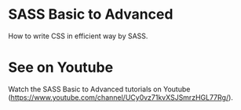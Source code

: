 # SASS Basic to Advanced
How to write CSS in efficient way by SASS.

# See on Youtube
Watch the SASS Basic to Advanced tutorials on Youtube (https://www.youtube.com/channel/UCy0vz71kvXSJSmrzHGL77Rg/).